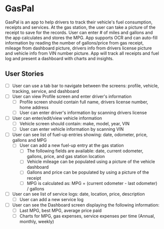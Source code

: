 # GasPal

GasPal is an app to help drivers to track their vehicle's fuel consumption, receipts and services.
At the gas station, the user can take a picture of the receipt to save for the records. User can enter # of miles and gallons and the app calculates and stores the MPG. App supports OCR and can auto-fill information by reading the number of gallons/price from gas receipt, mileage from dashboard picture, drivers info from drivers license picture and vehicle info from VIN number picture.
App will track all receipts and fuel log and present a dashboard with charts and insights.

## User Stories
- [ ] User can use a tab bar to navigate between the screens: profile, vehicle, tracking, service, and dashboard
- [ ] User can view Profile screen and enter driver's information
   - [ ] Profile screen should contain full name, drivers license number, home address
   - [ ] User can enter driver's information by scanning drivers license
- [ ] User can enter/edit/view vehicle information
   - [ ] Vehicle screen should contain: make, model, year, VIN
   - [ ] User can enter vehicle information by scanning VIN
- [ ] User can see list of fuel-up entries showing: date, odometer, price, gallons and MPG
   - [ ] User can add a new fuel-up entry at the gas station
      - [ ] The following fields are available: date, current odometer, gallons, price, and gas station location
      - [ ] Vehicle mileage can be populated using a picture of the vehicle dashboard
      - [ ] Gallons and price can be populated by using a picture of the receipt
      - [ ] MPG is calculated as: MPG = (current odometer - last odometer) / gallons
- [ ] User can see list of service logs: date, location, price, description
   - [ ] User can add a new service log
- [ ] User can see the Dashboard screen displaying the following information:
   - [ ] Last MPG, best MPG, average price paid
   - [ ] Charts for MPG, gas expenses, service expenses per time (Annual, monthly, weekly)
